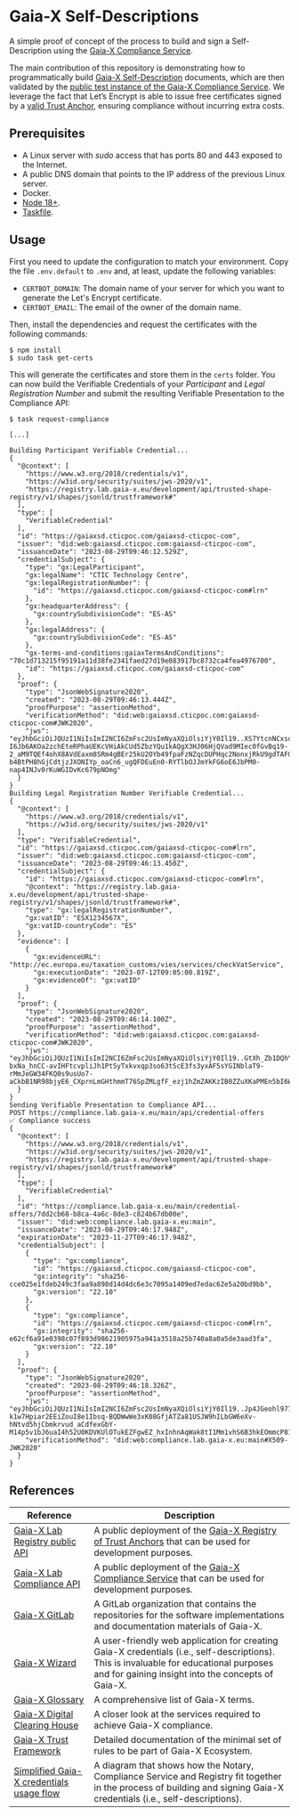# Gaia-X Self-Descriptions

A simple proof of concept of the process to build and sign a Self-Description using the [Gaia-X Compliance Service](https://gitlab.com/gaia-x/lab/compliance/gx-compliance).

The main contribution of this repository is demonstrating how to programmatically build [Gaia-X Self-Description](https://gaia-x.gitlab.io/policy-rules-committee/trust-framework/gaia-x_trust_framework/#gaia-x-self-description) documents, which are then validated by the [public test instance of the Gaia-X Compliance Service](https://compliance.lab.gaia-x.eu/main/docs/). We leverage the fact that Let’s Encrypt is able to issue free certificates signed by a [valid Trust Anchor](https://gaia-x.gitlab.io/policy-rules-committee/trust-framework/trust_anchors/#list-of-defined-trust-anchors), ensuring compliance without incurring extra costs.

## Prerequisites

* A Linux server with _sudo_ access that has ports 80 and 443 exposed to the Internet.
* A public DNS domain that points to the IP address of the previous Linux server.
* Docker.
* [Node 18+](https://nodejs.org/en/download/package-manager).
* [Taskfile](https://taskfile.dev/installation/).

## Usage

First you need to update the configuration to match your environment. Copy the file `.env.default` to `.env` and, at least, update the following variables:

* `CERTBOT_DOMAIN`: The domain name of your server for which you want to generate the Let's Encrypt certificate.
* `CERTBOT_EMAIL`: The email of the owner of the domain name.

Then, install the dependencies and request the certificates with the following commands:

```console
$ npm install
$ sudo task get-certs
```

This will generate the certificates and store them in the `certs` folder. You can now build the Verifiable Credentials of your _Participant_ and  _Legal Registration Number_ and submit the resulting Verifiable Presentation to the Compliance API:

```console
$ task request-compliance

[...]

Building Participant Verifiable Credential...
{
  "@context": [
    "https://www.w3.org/2018/credentials/v1",
    "https://w3id.org/security/suites/jws-2020/v1",
    "https://registry.lab.gaia-x.eu/development/api/trusted-shape-registry/v1/shapes/jsonld/trustframework#"
  ],
  "type": [
    "VerifiableCredential"
  ],
  "id": "https://gaiaxsd.cticpoc.com/gaiaxsd-cticpoc-com",
  "issuer": "did:web:gaiaxsd.cticpoc.com:gaiaxsd-cticpoc-com",
  "issuanceDate": "2023-08-29T09:46:12.529Z",
  "credentialSubject": {
    "type": "gx:LegalParticipant",
    "gx:legalName": "CTIC Technology Centre",
    "gx:legalRegistrationNumber": {
      "id": "https://gaiaxsd.cticpoc.com/gaiaxsd-cticpoc-com#lrn"
    },
    "gx:headquarterAddress": {
      "gx:countrySubdivisionCode": "ES-AS"
    },
    "gx:legalAddress": {
      "gx:countrySubdivisionCode": "ES-AS"
    },
    "gx-terms-and-conditions:gaiaxTermsAndConditions": "70c1d713215f95191a11d38fe2341faed27d19e083917bc8732ca4fea4976700",
    "id": "https://gaiaxsd.cticpoc.com/gaiaxsd-cticpoc-com"
  },
  "proof": {
    "type": "JsonWebSignature2020",
    "created": "2023-08-29T09:46:13.444Z",
    "proofPurpose": "assertionMethod",
    "verificationMethod": "did:web:gaiaxsd.cticpoc.com:gaiaxsd-cticpoc-com#JWK2020",
    "jws": "eyJhbGciOiJQUzI1NiIsImI2NCI6ZmFsc2UsImNyaXQiOlsiYjY0Il19..XS7YtcnNCxsoW2B6iFsd_PuIdOyQEzVn4uq7-I6Jb6AKOa2zchEteRPhaUEKcVHiAkCUd5ZbzYQu1kAQgX3HJ06HjQVad9MIec0fGvBq19-2_aM9TQEf4ohX8AVdEaxm8SRm4gBEr25kU2OYb49fpaFzNZqcDUPHqc2NonxjRkU9gdTAFQEuOMe7Wk202cPd9kypHB3Jw_Fma5SN_gJ7ekyBgPhuombsNWjFxN7wNe6sNlU_ZmZAK0XkQrR-b4BtPH8hGjCdtjzJXONIYp_oaCn6_ugQFDEuEn0-RYTlbOJJmYkFG6oE6JbPM0-nap4INJv0rKuWGIDvKc679pNOmg"
  }
}
Building Legal Registration Number Verifiable Credential...
{
  "@context": [
    "https://www.w3.org/2018/credentials/v1",
    "https://w3id.org/security/suites/jws-2020/v1"
  ],
  "type": "VerifiableCredential",
  "id": "https://gaiaxsd.cticpoc.com/gaiaxsd-cticpoc-com#lrn",
  "issuer": "did:web:gaiaxsd.cticpoc.com:gaiaxsd-cticpoc-com",
  "issuanceDate": "2023-08-29T09:46:13.450Z",
  "credentialSubject": {
    "id": "https://gaiaxsd.cticpoc.com/gaiaxsd-cticpoc-com#lrn",
    "@context": "https://registry.lab.gaia-x.eu/development/api/trusted-shape-registry/v1/shapes/jsonld/trustframework#",
    "type": "gx:legalRegistrationNumber",
    "gx:vatID": "ESX1234567X",
    "gx:vatID-countryCode": "ES"
  },
  "evidence": [
    {
      "gx:evidenceURL": "http://ec.europa.eu/taxation_customs/vies/services/checkVatService",
      "gx:executionDate": "2023-07-12T09:05:00.819Z",
      "gx:evidenceOf": "gx:vatID"
    }
  ],
  "proof": {
    "type": "JsonWebSignature2020",
    "created": "2023-08-29T09:46:14.100Z",
    "proofPurpose": "assertionMethod",
    "verificationMethod": "did:web:gaiaxsd.cticpoc.com:gaiaxsd-cticpoc-com#JWK2020",
    "jws": "eyJhbGciOiJQUzI1NiIsImI2NCI6ZmFsc2UsImNyaXQiOlsiYjY0Il19..GtXh_Zb1DQhYqxdy16dM2EFv67dOVIlb9YH5eEJj2-bxNa_hnCC-avIHFtcvpliJh1PtSyTxkvxqp3so63tScE3fs3yxAF5sYGINblaT9-rMmJeGW34FKQ0s9usUo7-aCkbB1NR98bjyE6_CXprnLmGHthmmT76SpZMLgfF_ezj1hZmZAKKzIB0ZZuXKaPMEn5bI6WzeByr9nR1EDD5KVfNrPhsKbBf8kzmIs5dxvWYe0pwnmxWIe85K8sY2m4aOoGNm0ifnE11JODAxyfVqy3Aook1lBx0WBElffwdWofKFV23qhinKTOiNNI0GO1lHdJlohPMOoDgRtz2le5K50g"
  }
}
Sending Verifiable Presentation to Compliance API...
POST https://compliance.lab.gaia-x.eu/main/api/credential-offers
✅ Compliance success
{
  "@context": [
    "https://www.w3.org/2018/credentials/v1",
    "https://w3id.org/security/suites/jws-2020/v1",
    "https://registry.lab.gaia-x.eu/development/api/trusted-shape-registry/v1/shapes/jsonld/trustframework#"
  ],
  "type": [
    "VerifiableCredential"
  ],
  "id": "https://compliance.lab.gaia-x.eu/main/credential-offers/7dd2cb68-b8ca-4a6c-8de3-c824b67db00e",
  "issuer": "did:web:compliance.lab.gaia-x.eu:main",
  "issuanceDate": "2023-08-29T09:46:17.948Z",
  "expirationDate": "2023-11-27T09:46:17.948Z",
  "credentialSubject": [
    {
      "type": "gx:compliance",
      "id": "https://gaiaxsd.cticpoc.com/gaiaxsd-cticpoc-com",
      "gx:integrity": "sha256-cce025e1fdeb249c3faa9a898d14d4dc6e3c7095a1409ed7edac62e5a20bd9bb",
      "gx:version": "22.10"
    },
    {
      "type": "gx:compliance",
      "id": "https://gaiaxsd.cticpoc.com/gaiaxsd-cticpoc-com#lrn",
      "gx:integrity": "sha256-e62cf6a91e0398c07f893d98621905975a941a3518a25b740a8a0a5de3aad3fa",
      "gx:version": "22.10"
    }
  ],
  "proof": {
    "type": "JsonWebSignature2020",
    "created": "2023-08-29T09:46:18.326Z",
    "proofPurpose": "assertionMethod",
    "jws": "eyJhbGciOiJQUzI1NiIsImI2NCI6ZmFsc2UsImNyaXQiOlsiYjY0Il19..Jp4JGeohl977ovc9wGlZatYCWsatUQS3Bma_SnE_Q20fz-k1w7Hpiar2EEiZouI8e1Ibsq-BQDWwWe3xK08GfjATZa81USJW9hILbGW6eXv-hNtvd5hjCbmkrvud_aCdfexGbY-M14p5v1bJ6uaI4h52U0KDVKUlOTukEZFgwEZ_hxInhnAqWak8tI1Mm1vhS6B3hkEOmmcP816JVQddsUnEltAoLEEFtrO2MkdXdstGLTo3aNMuug8lE2ijwzCxh25Gnbg1HP8HVGYQqzDrQOr4P26gWXn5GFYdDIM7D2QnRhi6dpTNdeb8wNfhohQUBgbkDIlnfBs4XNmPnVViFA",
    "verificationMethod": "did:web:compliance.lab.gaia-x.eu:main#X509-JWK2020"
  }
}
```

## References

| Reference | Description |
| --- | --- |
| [Gaia-X Lab Registry public API](https://registry.lab.gaia-x.eu/main/docs) | A public deployment of the [Gaia-X Registry of Trust Anchors](https://gitlab.com/gaia-x/lab/compliance/gx-registry) that can be used for development purposes. |
| [Gaia-X Lab Compliance API](https://compliance.lab.gaia-x.eu/main/docs/) | A public deployment of the [Gaia-X Compliance Service](https://gitlab.com/gaia-x/lab/compliance/gx-compliance) that can be used for development purposes. |
| [Gaia-X GitLab](https://gitlab.com/gaia-x) | A GitLab organization that contains the repositories for the software implementations and documentation materials of Gaia-X. | 1
| [Gaia-X Wizard](https://wizard.lab.gaia-x.eu/) | A user-friendly web application for creating Gaia-X credentials (i.e., self-descriptions). This is invaluable for educational purposes and for gaining insight into the concepts of Gaia-X. |
| [Gaia-X Glossary](https://gaia-x.gitlab.io/glossary/) | A comprehensive list of Gaia-X terms. |
| [Gaia-X Digital Clearing House](https://gaia-x.eu/gxdch/) | A closer look at the services required to achieve Gaia-X compliance. |
| [Gaia-X Trust Framework](https://gaia-x.gitlab.io/policy-rules-committee/trust-framework/) | Detailed documentation of the minimal set of rules to be part of Gaia-X Ecosystem. |
| [Simplified Gaia-X credentials usage flow](https://gitlab.com/gaia-x/lab/compliance/gx-compliance/-/blob/02928741c7071de30c9c9295599e1caad760c47a/README-api.md) | A diagram that shows how the Notary, Compliance Service and Registry fit together in the process of building and signing Gaia-X credentials (i.e., self-descriptions). |
